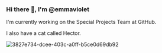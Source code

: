 ### Hi there 👋, I'm @emmaviolet

I'm currently working on the Special Projects Team at GitHub. 

I also have a cat called Hector.

![3827e734-dcee-403c-a0ff-b5ce0d69db92](https://user-images.githubusercontent.com/8298818/120681148-fd5e0a00-c492-11eb-887d-07444b3729b8.JPG)

<!--
**emmaviolet/emmaviolet** is a ✨ _special_ ✨ repository because its `README.md` (this file) appears on your GitHub profile.

Here are some ideas to get you started:

- 🔭 I’m currently working on ...
- 🌱 I’m currently learning ...
- 👯 I’m looking to collaborate on ...
- 🤔 I’m looking for help with ...
- 💬 Ask me about ...
- 📫 How to reach me: ...
- 😄 Pronouns: ...
- ⚡ Fun fact: ...
-->
